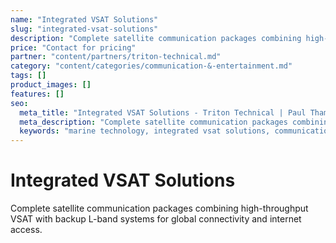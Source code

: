 ```yaml
---
name: "Integrated VSAT Solutions"
slug: "integrated-vsat-solutions"
description: "Complete satellite communication packages combining high-throughput VSAT with backup L-band systems for global connectivity and internet access."
price: "Contact for pricing"
partner: "content/partners/triton-technical.md"
category: "content/categories/communication-&-entertainment.md"
tags: []
product_images: []
features: []
seo:
  meta_title: "Integrated VSAT Solutions - Triton Technical | Paul Thames"
  meta_description: "Complete satellite communication packages combining high-throughput VSAT with backup L-band systems for global connectivity and internet access."
  keywords: "marine technology, integrated vsat solutions, communication & entertainment"
---
```


# Integrated VSAT Solutions

Complete satellite communication packages combining high-throughput VSAT with backup L-band systems for global connectivity and internet access.




